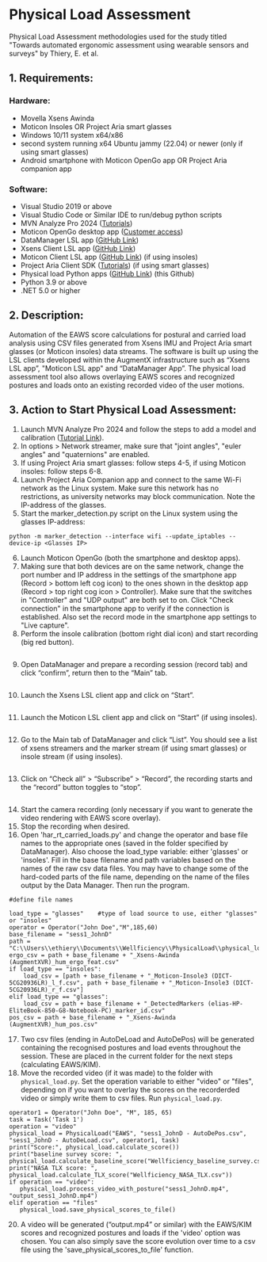 # Physical Load Assessment
Physical Load Assessment methodologies used for the study titled "Towards automated ergonomic assessment using wearable sensors and surveys" by Thiery, E. et al.

## 1. Requirements:

### Hardware:
- Movella Xsens Awinda
- Moticon Insoles OR Project Aria smart glasses
- Windows 10/11 system x64/x86
- second system running x64 Ubuntu jammy (22.04) or newer (only if using smart glasses)
- Android smartphone with Moticon OpenGo app OR Project Aria companion app

### Software:
- Visual Studio 2019 or above
- Visual Studio Code or Similar IDE to run/debug python scripts
- MVN Analyze Pro 2024 ([Tutorials](https://www.movella.com/tutorials))
- Moticon OpenGo desktop app ([Customer access](https://account.moticon.com/login))
- DataManager LSL app ([GitHub Link](https://github.com/ielmakri/PhysioSense/tree/main/apps/DataManager))
- Xsens Client LSL app ([GitHub Link](https://github.com/ielmakri/PhysioSense/tree/main/apps/XsensClient))
- Moticon Client LSL app ([GitHub Link](https://github.com/ielmakri/PhysioSense/tree/main/apps/MoticonClient)) (if using insoles)
- Project Aria Client SDK ([Tutorials](https://facebookresearch.github.io/projectaria_tools/docs/ARK/sdk/setup)) (if using smart glasses)
- Physical load Python apps ([GitHub Link](https://github.com/EliasThiery/physical_load_assessment_Thiery_et_al/code/)) (this Github)
- Python 3.9 or above
- .NET 5.0 or higher

## 2. Description:
Automation of the EAWS score calculations for postural and carried load analysis using CSV files generated from Xsens IMU and Project Aria smart glasses (or Moticon insoles) data streams. The software is built up using the LSL clients developed within the AugmentX infrastructure such as “Xsens LSL app”, "Moticon LSL app" and “DataManager App”. The physical load assessment tool also allows overlaying EAWS scores and recognized postures and loads onto an existing recorded video of the user motions.

## 3. Action to Start Physical Load Assessment:

1. Launch MVN Analyze Pro 2024 and follow the steps to add a model and calibration ([Tutorial Link](https://www.movella.com/tutorials)).
2. In options > Network streamer, make sure that "joint angles", "euler angles" and "quaternions" are enabled.
3. If using Project Aria smart glasses: follow steps 4-5, if using Moticon insoles: follow steps 6-8.
4. Launch Project Aria Companion app and connect to the same Wi-Fi network as the Linux system. Make sure this network has no restrictions, as university networks may block communication. Note the IP-address of the glasses.
5. Start the marker_detection.py script on the Linux system using the glasses IP-address:

`python -m marker_detection --interface wifi --update_iptables --device-ip <Glasses IP>`

6. Launch Moticon OpenGo (both the smartphone and desktop apps).
7. Making sure that both devices are on the same network, change the port number and IP address in the settings of the smartphone app (Record > bottom left cog icon) to the ones shown in the desktop app (Record > top right cog icon > Controller). Make sure that the switches in "Controller" and "UDP output" are both set to on. Click "Check connection" in the smartphone app to verify if the connection is established. Also set the record mode in the smartphone app settings to "Live capture".
8. Perform the insole calibration (bottom right dial icon) and start recording (big red button).
 
 <p align="center">
   <img src="/resources/moticon_opengo.jpg" alt="">
 </p>
 
9. Open DataManager and prepare a recording session (record tab) and click “confirm”, return then to the “Main” tab.

 <p align="center">
   <img src="/resources/step5.jpg" alt="">
 </p>
 
10. Launch the Xsens LSL client app and click on “Start”.

 <p align="center">
   <img src="/resources/step6.jpg" alt="">
 </p>

11. Launch the Moticon LSL client app and click on “Start” (if using insoles).

 <p align="center">
   <img src="/resources/moticonclient.png" alt="">
 </p>
 
12. Go to the Main tab of DataManager and click “List”. You should see a list of xsens streamers and the marker stream (if using smart glasses) or insole stream (if using insoles).

 <p align="center">
   <img src="/resources/step9.jpg" alt="">
 </p>
 
13. Click on “Check all” > “Subscribe” > “Record”, the recording starts and the “record” button toggles to “stop”.

  <p align="center">
   <img src="/resources/step10.jpg" alt="">
 </p>

14. Start the camera recording (only necessary if you want to generate the video rendering with EAWS score overlay).
15. Stop the recording when desired.
16. Open 'har_rt_carried_loads.py' and change the operator and base file names to the appropriate ones (saved in the folder specified by DataManager). Also choose the load_type variable: either 'glasses' or 'insoles'. Fill in the base filename and path variables based on the names of the raw csv data files. You may have to change some of the hard-coded parts of the file name, depending on the name of the files output by the Data Manager. Then run the program.

```
#define file names

load_type = "glasses"    #type of load source to use, either "glasses" or "insoles"
operator = Operator("John Doe","M",185,60)
base_filename = "sess1_JohnD"
path = "C:\\Users\\ethiery\\Documents\\Wellficiency\\PhysicalLoad\\physical_load_paper_experiments\\proovit\\sess1\\JohnD\\"
ergo_csv = path + base_filename + "_Xsens-Awinda (AugmentXVR)_hum_ergo_feat.csv"
if load_type == "insoles":
    load_csv = [path + base_filename + "_Moticon-Insole3 (DICT-5CG20936LR)_l_f.csv", path + base_filename + "_Moticon-Insole3 (DICT-5CG20936LR)_r_f.csv"]
elif load_type == "glasses":
    load_csv = path + base_filename + "_DetectedMarkers (elias-HP-EliteBook-850-G8-Notebook-PC)_marker_id.csv"
pos_csv = path + base_filename + "_Xsens-Awinda (AugmentXVR)_hum_pos.csv"
```

17. Two csv files (ending in AutoDeLoad and AutoDePos) will be generated containing the recognised postures and load events throughout the session. These are placed in the current folder for the next steps (calculating EAWS/KIM).
18. Move the recorded video (if it was made) to the folder with `physical_load.py`. Set the operation variable to either "video" or "files", depending on if you want to overlay the scores on the recorderded video or simply write them to csv files. Run `physical_load.py`.

 ```
operator1 = Operator("John Doe", "M", 185, 65)
task = Task('Task 1')
operation = "video"
physical_load = PhysicalLoad("EAWS", "sess1_JohnD - AutoDePos.csv", "sess1_JohnD - AutoDeLoad.csv", operator1, task)
print("Score:", physical_load.calculate_score())
print("baseline survey score: ", physical_load.calculate_baseline_score("Wellficiency_baseline_survey.csv"))
print("NASA TLX score: ", physical_load.calculate_TLX_score("Wellficiency_NASA_TLX.csv"))
if operation == "video":
    physical_load.process_video_with_posture("sess1_JohnD.mp4", "output_sess1_JohnD.mp4")
elif operation == "files"
    physical_load.save_physical_scores_to_file()
```
 
20. A video will be generated (“output.mp4” or similar) with the EAWS/KIM scores and recognized postures and loads if the 'video' option was chosen. You can also simply save the score evolution over time to a csv file using the 'save_physical_scores_to_file' function.

